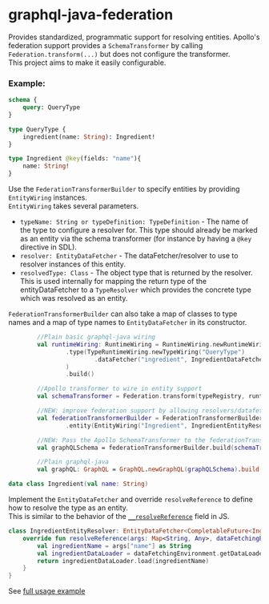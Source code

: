 # graphql-java-federation
Provides standardized, programmatic support for resolving entities.
Apollo's federation support provides a `SchemaTransformer` by calling `Federation.transform(...)`  but does not configure the transformer.  
This project aims to make it easily configurable.  


### Example:
```graphql
schema {
    query: QueryType
}

type QueryType {
    ingredient(name: String): Ingredient!
}

type Ingredient @key(fields: "name"){
    name: String!
}
```
Use the `FederationTransformerBuilder` to specify entities by providing `EntityWiring` instances.  
`EntityWiring` takes several parameters.  
* `typeName: String or typeDefinition: TypeDefinition` - The name of the type to configure a resolver for.  This type should already be 
marked as an entity via the schema transformer (for instance by having a `@key` directive in SDL).  
* `resolver: EntityDataFetcher` - The dataFetcher/resolver to use to resolver instances of this entity.  
* `resolvedType: Class`  - The object type that is returned by the resolver.  This is used internally for mapping the return type of the 
entityDataFetcher to a `TypeResolver` which provides the concrete type which was resolved as an entity.  

`FederationTransformerBuilder` can also take a map of classes to type names and a map of type names to `EntityDataFetcher` in its constructor.  
```kotlin
        //Plain basic graphql-java wiring
        val runtimeWiring: RuntimeWiring = RuntimeWiring.newRuntimeWiring()
                .type(TypeRuntimeWiring.newTypeWiring("QueryType")
                        .dataFetcher("ingredient", IngredientDataFetcher().getIngredient())
                )
                .build()

        //Apollo transformer to wire in entity support
        val schemaTransformer = Federation.transform(typeRegistry, runtimeWiring)

        //NEW: improve federation support by allowing resolvers/datafetchers for each individual entity to be passed in at once
        val federationTransformerBuilder = FederationTransformerBuilder()
                .entity(EntityWiring("Ingredient", IngredientEntityResolver(), Ingredient::class))

        //NEW: Pass the Apollo SchemaTransformer to the federationTransformerBuilder
        val graphQLSchema = federationTransformerBuilder.build(schemaTransformer)

        //Plain graphql-java
        val graphQL: GraphQL = GraphQL.newGraphQL(graphQLSchema).build()
```
```kotlin
data class Ingredient(val name: String)
```
Implement the `EntityDataFetcher`  and override `resolveReference` to define how to resolve the type as an entity.  
This is similar to the behavior of the [`__resolveReference`](https://www.apollographql.com/docs/federation/api/apollo-federation/#__resolvereference) 
field in JS.  
```kotlin
class IngredientEntityResolver: EntityDataFetcher<CompletableFuture<Ingredient>?> {
    override fun resolveReference(args: Map<String, Any>, dataFetchingEnvironment: DataFetchingEnvironment): CompletableFuture<Ingredient>? {
        val ingredientName = args["name"] as String
        val ingredientDataLoader = dataFetchingEnvironment.getDataLoader<String, Ingredient>("example.ingredient")
        return ingredientDataLoader.load(ingredientName)
    }
}
```
See [full usage example](../graphql-java-federation-example)

